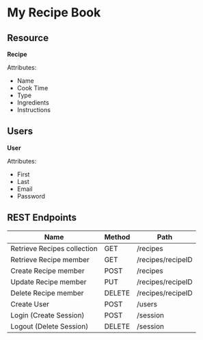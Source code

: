 # My Recipe Book

## Resource

**Recipe**

Attributes:

* Name
* Cook Time
* Type
* Ingredients
* Instructions

## Users

**User**
 
Attributes:

* First
* Last
* Email
* Password

## REST Endpoints

Name                        | Method | Path
----------------------------|--------|------------------
Retrieve Recipes collection | GET    | /recipes
Retrieve Recipe member      | GET    | /recipes/recipeID
Create Recipe member        | POST   | /recipes
Update Recipe member        | PUT    | /recipes/recipeID
Delete Recipe member        | DELETE | /recipes/recipeID
Create User		    | POST   | /users
Login (Create Session)      | POST   | /session
Logout (Delete Session)     | DELETE | /session
